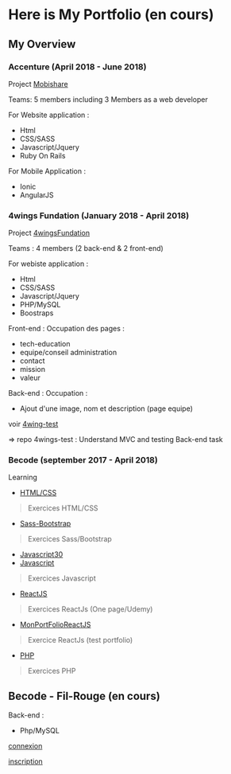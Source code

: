 # Here is My Portfolio (en cours) 


## My Overview 


### Accenture (April 2018 - June 2018) 
Project [Mobishare](https://www.mobishare.community/fr) 

Teams: 5 members including 3 Members as a web developer

For Website application : 
* Html
* CSS/SASS
* Javascript/Jquery
* Ruby On Rails

For Mobile Application : 
* Ionic
* AngularJS

### 4wings Fundation (January 2018 - April 2018)

Project [4wingsFundation](https://github.com/GjeloshajAntoine/4wing-website) 

Teams : 4 members (2 back-end & 2 front-end)

For webiste application : 
* Html
* CSS/SASS
* Javascript/Jquery
* PHP/MySQL
* Boostraps

Front-end : Occupation des pages : 

* tech-education
* equipe/conseil administration
* contact
* mission
* valeur  

Back-end : Occupation :

* Ajout d'une image, nom et description (page equipe)

voir [4wing-test](https://github.com/weichuan888/My-Resume/blob/master/Projet-En-Cours/4wingsTest/Views/formulaireEquipe.php)

=> repo 4wings-test : Understand MVC and testing Back-end task

### Becode (september 2017 - April 2018)

Learning 
* [HTML/CSS](https://github.com/weichuan888/My-Resume/tree/master/HTML-CSS/Prairie-Becode)
>Exercices HTML/CSS
* [Sass-Bootstrap](https://github.com/weichuan888/My-Resume/tree/master/Boostrap-SASS)
>Exercices Sass/Bootstrap
* [Javascript30](https://github.com/weichuan888/Javascript-30)
* [Javascript](https://github.com/weichuan888/My-Resume/tree/master/JS/javascript)
>Exercices Javascript
* [ReactJS](https://github.com/weichuan888/ReactJS-Exo)
>Exercices ReactJs (One page/Udemy)
* [MonPortFolioReactJS](https://github.com/weichuan888/PortFolio-en-ReactJS/tree/en-cours)
>Exercice ReactJs (test portfolio)
* [PHP](https://github.com/weichuan888/My-Resume/tree/master/PHP/PHP-EXOS)
>Exercices PHP

## Becode - Fil-Rouge (en cours)

Back-end :
* Php/MySQL

[connexion](https://github.com/weichuan888/Fil-Rouge/blob/master/Connexion.php)

[inscription](https://github.com/weichuan888/Fil-Rouge/blob/master/Inscription.php)
